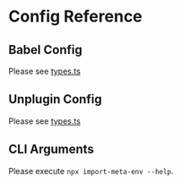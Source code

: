 # Config Reference

## Babel Config

Please see [types.ts](https://github.com/iendeavor/import-meta-env/blob/HEAD/packages/babel/src/types.ts)

## Unplugin Config

Please see [types.ts](https://github.com/iendeavor/import-meta-env/blob/HEAD/packages/unplugin/src/types.ts)

## CLI Arguments

Please execute `npx import-meta-env --help`.

